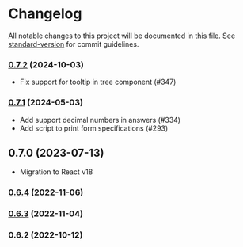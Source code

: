 # Changelog

All notable changes to this project will be documented in this file. See [standard-version](https://github.com/conventional-changelog/standard-version) for commit guidelines.

### [0.7.2](https://kbss.felk.cvut.cz/git/s-forms/compare/v0.7.1...v0.7.2) (2024-10-03)

- Fix support for tooltip in tree component (#347)

### [0.7.1](https://kbss.felk.cvut.cz/git/s-forms/compare/v0.6.4...v0.7.1) (2024-05-03)

- Add support decimal numbers in answers (#334)
- Add script to print form specifications (#293)

## 0.7.0 (2023-07-13)

- Migration to React v18

### [0.6.4](https://kbss.felk.cvut.cz/git/s-forms/compare/v0.6.3...v0.6.4) (2022-11-06)

### [0.6.3](https://kbss.felk.cvut.cz/git/s-forms/compare/v0.6.2...v0.6.3) (2022-11-04)

### 0.6.2 (2022-10-12)
